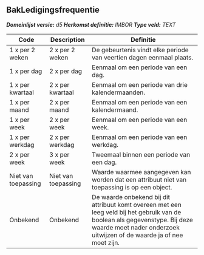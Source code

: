 ﻿## BakLedigingsfrequentie

*__Domeinlijst versie:__ d5*
*__Herkomst definitie:__ IMBOR*
*__Type veld:__ TEXT*

|__Code__ |__Description__ |__Definitie__	|
|	---	|	---	|   ---	| 
| 1 x per 2 weken | 2 x per 2 weken | De gebeurtenis vindt elke periode van veertien dagen eenmaal plaats. |
| 1 x per dag | 2 x per dag | Eenmaal om een periode van een dag. |
| 1 x per kwartaal | 2 x per kwartaal | Eenmaal om een periode van drie kalendermaanden. |
| 1 x per maand | 2 x per maand | Eenmaal om een periode van een kalendermaand. |
| 1 x per week | 2 x per week | Eenmaal om een periode van een week. |
| 1 x per werkdag | 2 x per werkdag | Eenmaal om een periode van een werkdag. |
| 2 x per week | 3 x per week | Tweemaal binnen een periode van een dag. |
| Niet van toepassing | Niet van toepassing | Waarde waarmee aangegeven kan worden dat een attribuut niet van toepassing is op een object. |
| Onbekend | Onbekend | De waarde onbekend bij dit attribuut komt overeen met een leeg veld bij het gebruik van de boolean als gegevenstype. Bij deze waarde moet nader onderzoek uitwijzen of de waarde ja of nee moet zijn. |

